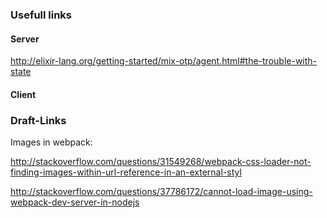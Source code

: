 ### Usefull links

#### Server

http://elixir-lang.org/getting-started/mix-otp/agent.html#the-trouble-with-state

#### Client





### Draft-Links

Images in webpack: 

http://stackoverflow.com/questions/31549268/webpack-css-loader-not-finding-images-within-url-reference-in-an-external-styl

http://stackoverflow.com/questions/37786172/cannot-load-image-using-webpack-dev-server-in-nodejs